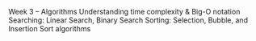 Week 3 – Algorithms
Understanding time complexity & Big-O notation
Searching: Linear Search, Binary Search
Sorting: Selection, Bubble, and Insertion Sort algorithms
